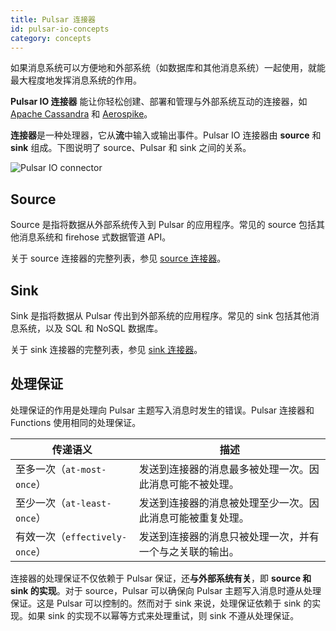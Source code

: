 ```yaml
---
title: Pulsar 连接器
id: pulsar-io-concepts
category: concepts
---
```


如果消息系统可以方便地和外部系统（如数据库和其他消息系统）一起使用，就能最大程度地发挥消息系统的作用。

**Pulsar IO 连接器** 能让你轻松创建、部署和管理与外部系统互动的连接器，如 [Apache Cassandra](https://cassandra.apache.org) 和 [Aerospike](https://www.aerospike.com)。

**连接器**是一种处理器，它从**流**中输入或输出事件。Pulsar IO 连接器由 **source** 和 **sink** 组成。下图说明了 source、Pulsar 和 sink 之间的关系。

![Pulsar IO connector](../../image/pulsar-io.png)

## Source

Source 是指将数据从外部系统传入到 Pulsar 的应用程序。常见的 source 包括其他消息系统和 firehose 式数据管道 API。

关于 source 连接器的完整列表，参见 [source 连接器](https://hub.streamnative.io/)。 

## Sink

Sink 是指将数据从 Pulsar 传出到外部系统的应用程序。常见的 sink 包括其他消息系统，以及 SQL 和 NoSQL 数据库。

关于 sink 连接器的完整列表，参见 [sink 连接器](https://hub.streamnative.io/)。

## 处理保证

处理保证的作用是处理向 Pulsar 主题写入消息时发生的错误。Pulsar 连接器和 Functions 使用相同的处理保证。

| 传递语义                       | 描述 |
| ------------------| ------- |
| 至多一次（`at-most-once`） | 发送到连接器的消息最多被处理一次。因此消息可能不被处理。        |
| 至少一次（`at-least-once`） | 发送到连接器的消息被处理至少一次。因此消息可能被重复处理。 |
| 有效一次（`effectively-once`） | 发送到连接器的消息只被处理一次，并有一个与之关联的输出。 |

连接器的处理保证不仅依赖于 Pulsar 保证，还**与外部系统有关**，即 **source 和 sink 的实现**。对于 source，Pulsar 可以确保向 Pulsar 主题写入消息时遵从处理保证。这是 Pulsar 可以控制的。然而对于 sink 来说，处理保证依赖于 sink 的实现。如果 sink 的实现不以幂等方式来处理重试，则 sink 不遵从处理保证。
